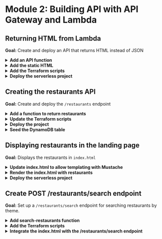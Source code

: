 # Module 2: Building API with API Gateway and Lambda

## Returning HTML from Lambda

**Goal:** Create and deploy an API that returns HTML instead of JSON

<details>
<summary><b>Add an API function</b></summary><p>

1. In the `functions` folder, add a file called `get-index.js`

2. Copy the following into `get-index.js`:

```javascript
const fs = require("fs")

let html

function loadHtml () {
  if (!html) {
    console.log('loading index.html...')
    html = fs.readFileSync('static/index.html', 'utf-8')
    console.log('loaded')
  }
  
  return html
}

module.exports.handler = async (event, context) => {
  const html = loadHtml()
  const response = {
    statusCode: 200,
    headers: {
      'Content-Type': 'text/html; charset=UTF-8'
    },
    body: html
  }

  return response
}
```

Notice that this function returns `statusCode`, `body` and `headers`. API Gateway would turn these into a HTTP response to the caller and return the content type as HTML.

Also note that the variable `html` is declared outside the `handler` function. As a global variable it persists between invocations. Once it's initialized during cold start, we wouldn't need to perform the extra IO to load the static `index.html` file on every invocation. This is a common (and recommended by the Lambda team) practice for taking advantage of container reuse so you don't have to load static configurations and templates on every invocation.

</p></details>

<details>
<summary><b>Add the static HTML</b></summary><p>

1. Add a folder in the root, called `static`.

2. Add a file `index.html` under the newly created `static` folder

3. Modify the `index.html` file to the following:

```xml
<!DOCTYPE html>
<html>
  <head>
    <meta charset="UTF-8">
    <title>Big Mouth</title>
    
    <style>
      .fullscreenDiv {
        background-color: #05bafd;
        width: 100%;
        height: auto;
        bottom: 0px;
        top: 0px;
        left: 0;
        position: absolute;
      }

      .column-container {
        padding: 0;
        margin: 0;
        list-style: none;
        display: -webkit-box;
        display: -moz-box;
        display: -ms-flexbox;
        display: -webkit-flex;
        display: flex;
        flex-flow: column;
        justify-content: center;
      }

      .item {
        padding: 5px;
        height: auto;
        margin-top: 10px;
        display: flex;
        flex-flow: row;
        justify-content: center;
      }

      input {
        font-family: Arial, Helvetica, sans-serif;
        font-size: 18px;
      }

      button {
        font-family: Arial, Helvetica, sans-serif;
        font-size: 18px;
      }
    </style>

    <script>
    </script>
  </head>

  <body>
    <div class="fullscreenDiv">
      <ul class="column-container">
        <li class="item">
          <img id="logo" src="https://d2qt42rcwzspd6.cloudfront.net/manning/big-mouth.png">
        </li>
        <li class="item">
          <input id="theme" type="text" size="50" placeholder="enter a theme, eg. cartoon"/>
          <button onclick="search()">Find Restaurants</button>
        </li>
      </ul>
  </div>
  </body>

</html>
```

Your folder structure should look like this at this point:

```
functions
  |-- hello.js
  |-- get-index.js
terraform
  |-- hello.tf
  |-- provider.tf
  |-- variables.tf
static
  |-- index.html
package.json
```
</p></details>

<details>
<summary><b>Add the Terraform scripts</b></summary><p>

1. In the `terraform` folder, add a file called `locals.tf`. We will define recurring patterns and names here, such as a prefix for all our functions.

2. Copy the following into `locals.tf`:

```terraform
locals {
  function_prefix = "${var.service_name}-${var.stage}-${var.my_name}"
  deployment_bucket = "ynap-production-ready-serverless-${var.my_name}"
  deployment_key = "workshop/${var.file_name}.zip"
}
```

We have specified the deployment bucket and key where we will expect the deployment artifacts to be. We will deal with these in a moment.

Also note that the `function_prefix` local variable references two new input variables. Let's add them.

3. Open the `terraform/variables.tf` file and **add the following to the end of the file**:

```terraform
variable "service_name" {
  description = "The name of the student"
  type        = "string"
  default     = "production-ready-serverless"
}

variable "stage" {
  description = "The name of the stage, e.g. dev, staging, prod"
  type        = "string"
  default     = "dev"
}

variable "file_name" {
  description = "The name of the deployment package"
  type        = "string"
}
```

Notice that we also added a `file_name` input variable. This is where we tell Terraform where the deployment artifact for our function would be.

4. In the `terraform` folder, add another file called `get-index.tf`.

5. Copy the following into `get-index.tf`:

```terraform
resource "aws_lambda_function" "get_index" {
  function_name = "${local.function_prefix}-get-index"

  s3_bucket = "${local.deployment_bucket}"
  s3_key    = "${local.deployment_key}"

  handler = "functions/get-index.handler"
  runtime = "nodejs8.10"

  role = "${aws_iam_role.get_index_lambda_role.arn}"
}

# IAM role which dictates what other AWS services the hello function can access
resource "aws_iam_role" "get_index_lambda_role" {
  name = "${local.function_prefix}-get-index-lambda-role"

  assume_role_policy = <<EOF
{
  "Version": "2012-10-17",
  "Statement": [
    {
      "Action": "sts:AssumeRole",
      "Principal": {
        "Service": "lambda.amazonaws.com"
      },
      "Effect": "Allow",
      "Sid": ""
    }
  ]
}
EOF
}

resource "aws_iam_role_policy_attachment" "get_index_lambda_role_policy" {
  role       = "${aws_iam_role.get_index_lambda_role.name}"
  policy_arn = "arn:aws:iam::aws:policy/service-role/AWSLambdaBasicExecutionRole"
}
```

6. We still need to associate the new function with the `/` endpoint of our API. But first, let's remove the old `hello` endpoint from our API. Open the `terraform/apigateway.tf` file and **remove** the following lines from the file:

```terraform
resource "aws_api_gateway_resource" "hello" {
  rest_api_id = "${aws_api_gateway_rest_api.api.id}"
  parent_id   = "${aws_api_gateway_rest_api.api.root_resource_id}"
  path_part   = "hello"
}

resource "aws_api_gateway_method" "hello-get" {
  rest_api_id   = "${aws_api_gateway_rest_api.api.id}"
  resource_id   = "${aws_api_gateway_resource.hello.id}"
  http_method   = "GET"
  authorization = "NONE"
}

resource "aws_api_gateway_integration" "hello-lambda" {
  rest_api_id = "${aws_api_gateway_rest_api.api.id}"
  resource_id = "${aws_api_gateway_method.hello-get.resource_id}"
  http_method = "${aws_api_gateway_method.hello-get.http_method}"

  integration_http_method = "POST"
  type                    = "AWS_PROXY"
  uri                     = "${aws_lambda_function.hello.invoke_arn}"
}
```

and **remove** this line as well:

```terraform
resource "aws_lambda_permission" "apigw" {
  statement_id  = "AllowAPIGatewayInvoke"
  action        = "lambda:InvokeFunction"
  function_name = "${aws_lambda_function.hello.arn}"
  principal     = "apigateway.amazonaws.com"

  # The /*/* portion grants access from any method on any resource
  # within the API Gateway "REST API".
  source_arn = "${aws_api_gateway_deployment.api.execution_arn}/*/*"
}
```

7. Staying in the `terraform/apigateway.tf` file, **add the following to the end of the file**:

```terraform
# GET-INDEX
resource "aws_api_gateway_method" "get_index_get" {
  rest_api_id   = "${aws_api_gateway_rest_api.api.id}"
  resource_id   = "${aws_api_gateway_rest_api.api.root_resource_id}"
  http_method   = "GET"
  authorization = "NONE"
}

resource "aws_api_gateway_integration" "get_index_lambda" {
  rest_api_id = "${aws_api_gateway_rest_api.api.id}"
  resource_id = "${aws_api_gateway_method.get_index_get.resource_id}"
  http_method = "${aws_api_gateway_method.get_index_get.http_method}"

  integration_http_method = "POST"
  type                    = "AWS_PROXY"
  uri                     = "${aws_lambda_function.get_index.invoke_arn}"
}

resource "aws_lambda_permission" "apigw_get_index" {
  statement_id  = "AllowAPIGatewayInvoke"
  action        = "lambda:InvokeFunction"
  function_name = "${aws_lambda_function.get_index.arn}"
  principal     = "apigateway.amazonaws.com"

  # The /*/* portion grants access from any method on any resource
  # within the API Gateway "REST API".
  source_arn = "${aws_api_gateway_deployment.api.execution_arn}/*/*"
}
```

and look for the resource `aws_api_gateway_deployment.api`, where we still have a dependency on the now deleted `hello-lambda` resource. **Replace** this resource definition with the following

```terraform
resource "aws_api_gateway_deployment" "api" {
  depends_on = [
    "aws_api_gateway_integration.get_index_lambda"
  ]

  lifecycle {
    create_before_destroy = true
  }

  rest_api_id = "${aws_api_gateway_rest_api.api.id}"
  stage_name  = "${var.stage}"

  variables {
    deployed_at = "${timestamp()}"
  }
}
```

8. In the `terraform` folder, add another file `outputs.tf` so we can the invoke URL for our API and so on.

9. Copy the following into `terraform/outputs.tf`

```terraform
data "aws_caller_identity" "current" {}

output "account_id" {
  value = "${data.aws_caller_identity.current.account_id}"
}

output "invoke_url" {
  value = "${aws_api_gateway_deployment.api.invoke_url}"
}
```

</p></details>

<details>
<summary><b>Deploy the serverless project</b></summary><p>

1. Instead of running commands manually, let's automate it with a simple script. In the root of the project, add a file called `build.sh`.

2. Copy the following into `build.sh` and **replace** the two occurrances of `<your_name>`.

```bash
#!/bin/bash
set -e
set -o pipefail

instruction()
{
  echo "usage: ./build.sh deploy <stage>"
  echo ""
  echo "stage: eg. dev, staging, prod, ..."
  echo ""
  echo "for example: ./deploy.sh dev"
}

if [ $# -eq 0 ]; then
  instruction
  exit 1
elif [ "$1" = "deploy" ] && [ $# -eq 2 ]; then
  STAGE=$2

  npm install
  zip -r workshop.zip functions static node_modules

  MD5=$(md5 -q workshop.zip)
  aws s3 cp workshop.zip s3://ynap-production-ready-serverless-<your_name>/workshop/$MD5.zip
  
  cd terraform
  terraform apply --var "my_name=<your_name>" --var "file_name=$MD5"
else
  instruction
  exit 1
fi
```

3. Run the command `chmod +x build.sh`

4. Now we're ready to deploy our project with `./build.sh dev` and deploy, answer `yes` to confirm the deployment.

Once the deployment is finished, you should be able to go to the root URL of project and see this.

![](/images/mod02-001.png)

</p></details>

## Creating the restaurants API

**Goal:** Create and deploy the `/restaurants` endpoint

<details>
<summary><b>Add a function to return restaurants</b></summary><p>

1. Add a file `get-restaurants.js` file to the `functions` folder

2. Install the `aws-sdk` package from the **project root**

`npm install --save aws-sdk`

3. Copy the following into the `get-restaurants.js`

```javascript
const AWS = require('aws-sdk')
const dynamodb = new AWS.DynamoDB.DocumentClient()

const defaultResults = process.env.defaultResults || 8
const tableName = process.env.restaurants_table

const getRestaurants = async (count) => {
  const req = {
    TableName: tableName,
    Limit: count
  }

  const resp = await dynamodb.scan(req).promise()
  return resp.Items
}

module.exports.handler = async (event, context) => {
  const restaurants = await getRestaurants(defaultResults)
  const response = {
    statusCode: 200,
    body: JSON.stringify(restaurants)
  }

  return response
}
```

This function depends on two environment variables:

* `defaultResults` [optional] : how many restaurants to return

* `restaurants_table` [required] : name of the restaurants DynamoDB table

</p>
</details>

<details>
<summary><b>Update the Terraform scripts</b></summary><p>

1. In the `terraform` folder, add a new file, called `get-restaurants.tf`

2. Copy the following into `get-restaurants.tf`

```terraform
resource "aws_lambda_function" "get_restaurants" {
  function_name = "${local.function_prefix}-get-restaurants"

  s3_bucket = "${local.deployment_bucket}"
  s3_key    = "${local.deployment_key}"

  handler = "functions/get-restaurants.handler"
  runtime = "nodejs8.10"

  role = "${aws_iam_role.get_restaurants_lambda_role.arn}"

  environment {
    variables = {
      restaurants_table = "${aws_dynamodb_table.restaurants_table.name}"
    }
  }
}

# IAM role which dictates what other AWS services the hello function can access
resource "aws_iam_role" "get_restaurants_lambda_role" {
  name = "${local.function_prefix}-get-restaurants-role"

  assume_role_policy = <<EOF
{
  "Version": "2012-10-17",
  "Statement": [
    {
      "Action": "sts:AssumeRole",
      "Principal": {
        "Service": "lambda.amazonaws.com"
      },
      "Effect": "Allow",
      "Sid": ""
    }
  ]
}
EOF
}

resource "aws_iam_role_policy_attachment" "get_restaurants_lambda_role_policy" {
  role       = "${aws_iam_role.get_restaurants_lambda_role.name}"
  policy_arn = "arn:aws:iam::aws:policy/service-role/AWSLambdaBasicExecutionRole"
}
```

Note that the new function declares an environment variable `restaurants_table`. We will need to create a DynamoDB table with a matching name later. But for now, let's first update the API Gateway configuration.

3. **Add** the following to **the end** of `terraform/apigateway.tf`

```terraform
# GET-RESTAURANTS
resource "aws_api_gateway_resource" "get_restaurants" {
  rest_api_id = "${aws_api_gateway_rest_api.api.id}"
  parent_id   = "${aws_api_gateway_rest_api.api.root_resource_id}"
  path_part   = "restaurants"
}

resource "aws_api_gateway_method" "get_restaurants_get" {
  rest_api_id   = "${aws_api_gateway_rest_api.api.id}"
  resource_id   = "${aws_api_gateway_resource.get_restaurants.id}"
  http_method   = "GET"
  authorization = "NONE"
}

resource "aws_api_gateway_integration" "get_restaurants_lambda" {
  rest_api_id = "${aws_api_gateway_rest_api.api.id}"
  resource_id = "${aws_api_gateway_method.get_restaurants_get.resource_id}"
  http_method = "${aws_api_gateway_method.get_restaurants_get.http_method}"

  integration_http_method = "POST"
  type                    = "AWS_PROXY"
  uri                     = "${aws_lambda_function.get_restaurants.invoke_arn}"
}

resource "aws_lambda_permission" "apigw_get_restaurants" {
  statement_id  = "AllowAPIGatewayInvoke"
  action        = "lambda:InvokeFunction"
  function_name = "${aws_lambda_function.get_restaurants.arn}"
  principal     = "apigateway.amazonaws.com"

  source_arn = "${aws_api_gateway_deployment.api.execution_arn}/*/*"
}
```

4. Staying in `terraform/apigateway.tf`, we need to **update** the `aws_api_gateway_deployment.api` resource to add the new `/restaurants` endpoint to its dependencies.

```terraform
resource "aws_api_gateway_deployment" "api" {
  depends_on = [
    "aws_api_gateway_integration.get_index_lambda",
    "aws_api_gateway_integration.get_restaurants_lambda"
  ]

  lifecycle {
    create_before_destroy = true
  }

  rest_api_id = "${aws_api_gateway_rest_api.api.id}"
  stage_name  = "${var.stage}"

  variables {
    deployed_at = "${timestamp()}"
  }
}
```

5. In the `terraform` folder, add a folder called `dynamodb.tf`.

6. Copy the following into `dynamodb.tf`

```terraform
resource "aws_dynamodb_table" "restaurants_table" {
  name           = "restaurants_${var.stage}_${var.my_name}"
  billing_mode   = "PAY_PER_REQUEST"  
  hash_key       = "name"

  attribute {
    name = "name"
    type = "S"
  }
}
```

7. And now we need to make sure our `get-restaurants` function has the permission to scan the restaurants DynamoDB table. Open the `terraform/get-restaurants.tf` file and **add the following to the end of the file**.

```terraform
resource "aws_iam_policy" "get_restaurants_lambda_dynamodb_policy" {
  name = "get_restaurants_dynamodb_scan"
  path = "/"
  policy = <<EOF
{
  "Version": "2012-10-17",
  "Statement": [
    {
      "Effect": "Allow",
      "Action": "dynamodb:scan",
      "Resource": "${aws_dynamodb_table.restaurants_table.arn}"
    }
  ]
}
EOF
}

resource "aws_iam_role_policy_attachment" "get_restaurants_lambda_dynamodb_policy" {
  role       = "${aws_iam_role.get_restaurants_lambda_role.name}"
  policy_arn = "${aws_iam_policy.get_restaurants_lambda_dynamodb_policy.arn}"
}
```

</p>
</details>

<details>
<summary><b>Deploy the project</b></summary><p>

1. Run the command `./build.sh deploy dev` and answer `yes` to confirm the deployment.

</p>
</details>

<details>
<summary><b>Seed the DynamoDB table</b></summary><p>

1. Add a file `seed-restaurants.js` to the project root

2. Modify `seed-restaurants.js` to the following (make sure you change `restaurants_dev_<suffix>` to your table name):

```javascript
const AWS = require('aws-sdk')
AWS.config.region = 'us-east-1'
const dynamodb = new AWS.DynamoDB.DocumentClient()

let restaurants = [
  {
    name: "Fangtasia",
    image: "https://d2qt42rcwzspd6.cloudfront.net/manning/fangtasia.png",
    themes: ["true blood"]
  },
  { 
    name: "Shoney's", 
    image: "https://d2qt42rcwzspd6.cloudfront.net/manning/shoney's.png", 
    themes: ["cartoon", "rick and morty"] 
  },
  { 
    name: "Freddy's BBQ Joint", 
    image: "https://d2qt42rcwzspd6.cloudfront.net/manning/freddy's+bbq+joint.png", 
    themes: ["netflix", "house of cards"] 
  },
  { 
    name: "Pizza Planet", 
    image: "https://d2qt42rcwzspd6.cloudfront.net/manning/pizza+planet.png", 
    themes: ["netflix", "toy story"] 
  },
  { 
    name: "Leaky Cauldron", 
    image: "https://d2qt42rcwzspd6.cloudfront.net/manning/leaky+cauldron.png", 
    themes: ["movie", "harry potter"] 
  },
  { 
    name: "Lil' Bits", 
    image: "https://d2qt42rcwzspd6.cloudfront.net/manning/lil+bits.png", 
    themes: ["cartoon", "rick and morty"] 
  },
  { 
    name: "Fancy Eats", 
    image: "https://d2qt42rcwzspd6.cloudfront.net/manning/fancy+eats.png", 
    themes: ["cartoon", "rick and morty"] 
  },
  { 
    name: "Don Cuco", 
    image: "https://d2qt42rcwzspd6.cloudfront.net/manning/don%20cuco.png", 
    themes: ["cartoon", "rick and morty"] 
  },
];

let putReqs = restaurants.map(x => ({
  PutRequest: {
    Item: x
  }
}))

let req = {
  RequestItems: {
    'restaurants_dev_<suffix>': putReqs
  }
}
dynamodb.batchWrite(req).promise().then(() => console.log("all done"))
```

3. Run the `seed-restaurants.js` script

`node seed-restaurants.js`

</p></details>

## Displaying restaurants in the landing page

**Goal:** Displays the restaurants in `index.html`

<details>
<summary><b>Update index.html to allow templating with Mustache</b></summary><p>

1. Modify `index.html` to the following:

```html
<!DOCTYPE html>
<html>
  <head>
    <meta charset="UTF-8">
    <title>Big Mouth</title>
    
    <style>
      .fullscreenDiv {
        background-color: #05bafd;
        width: 100%;
        height: auto;
        bottom: 0px;
        top: 0px;
        left: 0;
        position: absolute;
      }
      .restaurantsDiv {
        background-color: #ffffff;
        width: 100%;
        height: auto;
      }
      .dayOfWeek {
        font-family: Arial, Helvetica, sans-serif;
        font-size: 32px;
        padding: 10px;
        height: auto;
        display: flex;
        justify-content: center;
      }
      .column-container {
        padding: 0;
        margin: 0;
        list-style: none;
        display: flex;
        flex-flow: column;
        flex-wrap: wrap;
        justify-content: center;
      }
      .row-container {
        padding: 0;
        margin: 0;
        list-style: none;
        display: flex;
        flex-flow: row;
        flex-wrap: wrap;
        justify-content: center;
      }
      .item {
        padding: 5px;
        height: auto;
        margin-top: 10px;
        display: flex;
        flex-flow: row;
        flex-wrap: wrap;
        justify-content: center;
      }
      .restaurant {
        background-color: #00a8f7;
        border-radius: 10px;
        padding: 5px;
        height: auto;
        width: auto;
        margin-left: 40px;
        margin-right: 40px;
        margin-top: 15px;
        margin-bottom: 0px;
        display: flex;
        justify-content: center;
      }
      .restaurant-name {
        font-size: 24px;
        font-family:Arial, Helvetica, sans-serif;
        color: #ffffff;
        padding: 10px;
        margin: 0px;
      }
      .restaurant-image {
        padding-top: 0px;
        margin-top: 0px;
      }
      input {
        font-family: Arial, Helvetica, sans-serif;
        font-size: 18px;
      }
      button {
        font-family: Arial, Helvetica, sans-serif;
        font-size: 18px;
      }
    </style>

    <script>
    </script>
  </head>

  <body>
    <div class="fullscreenDiv">
      <ul class="column-container">
        <li class="item">
          <img id="logo" src="https://d2qt42rcwzspd6.cloudfront.net/manning/big-mouth.png">
        </li>
        <li class="item">
          <input id="theme" type="text" size="50" placeholder="enter a theme, eg. cartoon"/>
          <button onclick="search()">Find Restaurants</button>
        </li>
        <li>
          <div class="restaurantsDiv column-container">
            <b class="dayOfWeek">{{dayOfWeek}}</b>
            <ul class="row-container">
              {{#restaurants}}
              <li class="restaurant">
                <ul class="column-container">
                    <li class="item restaurant-name">{{name}}</li>
                    <li class="item restaurant-image">
                      <img src="{{image}}">
                    </li>
                </ul>
              </li>
              {{/restaurants}}
            </ul>
          </div>
        </li>
      </ul>
  </div>
  </body>

</html>
```

</p></details>

<details>
<summary><b>Render the index.html with restaurants</b></summary><p>

1. Go back to the project root and install `mustache` as dependency

`npm install --save mustache`

2. Install `superagent` as dependency

`npm install --save superagent`

3. Install `superagent-promise` as dependency

`npm install --save superagent-promise`

4. **Replace** `get-index.js` with the following:

```javascript
const fs = require("fs")
const Mustache = require('mustache')
const http = require('superagent-promise')(require('superagent'), Promise)

const restaurantsApiRoot = process.env.restaurants_api
const days = ['Sunday', 'Monday', 'Tuesday', 'Wednesday', 'Thursday', 'Friday', 'Saturday']

let html

function loadHtml () {
  if (!html) {
    console.log('loading index.html...')
    html = fs.readFileSync('static/index.html', 'utf-8')
    console.log('loaded')
  }
  
  return html
}

const getRestaurants = async () => {
  return (await http.get(restaurantsApiRoot)).body
}

module.exports.handler = async (event, context) => {
  const template = loadHtml()
  const restaurants = await getRestaurants()
  const dayOfWeek = days[new Date().getDay()]
  const html = Mustache.render(template, { dayOfWeek, restaurants })
  const response = {
    statusCode: 200,
    headers: {
      'Content-Type': 'text/html; charset=UTF-8'
    },
    body: html
  }

  return response
}
```

After this change, the `get-index` function needs the `restaurants_api` environment variable to know where the `/restaurants` endpoint is.

5. Modify the `terraform/get-index.tf` file to add an environment variable to the `get-index` function. Look for the `aws_lambda_function.get_index` resource and **replace** it with the following

```terraform
resource "aws_lambda_function" "get_index" {
  function_name = "${local.function_prefix}-get-index"

  s3_bucket = "${local.deployment_bucket}"
  s3_key    = "${local.deployment_key}"

  handler = "functions/get-index.handler"
  runtime = "nodejs8.10"

  role = "${aws_iam_role.get_index_lambda_role.arn}"

  environment {
    variables = {
      restaurants_api = "https://${aws_api_gateway_rest_api.api.id}.execute-api.us-east-1.amazonaws.com/${var.stage}/restaurants"
    }
  }
}
```

</p></details>

<details>
<summary><b>Deploy the serverless project</b></summary><p>

1. It's time to deploy everything again. Run the command `./build.sh deploy dev` and answer `yes` to confirm the deployment.

Once the deployment is finished, you should be able to go to the root URL of project and see some restaurants.

![](/images/mod02-002.png)

</p>
</details>

## Create POST /restaurants/search endpoint

**Goal:** Set up a `/restaurants/search` endpoint for searching restaurants by theme.

<details>
<summary><b>Add search-restaurants function</b></summary><p>

1. In the `functions` folder, add a new file called `search-restaurants.js`.

2. Copy the following into `functions/search-restaurants.js`

```javascript
const AWS = require('aws-sdk')
const dynamodb = new AWS.DynamoDB.DocumentClient()

const defaultResults = process.env.defaultResults || 8
const tableName = process.env.restaurants_table

const findRestaurantsByTheme = async (theme, count) => {
  const req = {
    TableName: tableName,
    Limit: count,
    FilterExpression: "contains(themes, :theme)",
    ExpressionAttributeValues: { ":theme": theme }
  }

  const resp = await dynamodb.scan(req).promise()
  return resp.Items
}

module.exports.handler = async (event, context) => {
  const req = JSON.parse(event.body)
  const theme = req.theme
  const restaurants = await findRestaurantsByTheme(theme, defaultResults)
  const response = {
    statusCode: 200,
    body: JSON.stringify(restaurants)
  }

  return response
}
```

</p></details>

<details>
<summary><b>Add the Terraform scripts</b></summary><p>

1. In the `terraform` folder, add a file called `search-restaurants.tf`

2. Copy the following into `terraform/search-restaurants.tf`

```terraform
resource "aws_lambda_function" "search_restaurants" {
  function_name = "${local.function_prefix}-search-restaurants"

  s3_bucket = "${local.deployment_bucket}"
  s3_key    = "${local.deployment_key}"

  handler = "functions/search-restaurants.handler"
  runtime = "nodejs8.10"

  role = "${aws_iam_role.search_restaurants_lambda_role.arn}"

  environment {
    variables = {
      restaurants_table = "${aws_dynamodb_table.restaurants_table.name}"
    }
  }
}

# IAM role which dictates what other AWS services the hello function can access
resource "aws_iam_role" "search_restaurants_lambda_role" {
  name = "${local.function_prefix}-search-restaurants-role"

  assume_role_policy = <<EOF
{
  "Version": "2012-10-17",
  "Statement": [
    {
      "Action": "sts:AssumeRole",
      "Principal": {
        "Service": "lambda.amazonaws.com"
      },
      "Effect": "Allow",
      "Sid": ""
    }
  ]
}
EOF
}

resource "aws_iam_role_policy_attachment" "search_restaurants_lambda_role_policy" {
  role       = "${aws_iam_role.search_restaurants_lambda_role.name}"
  policy_arn = "arn:aws:iam::aws:policy/service-role/AWSLambdaBasicExecutionRole"
}

resource "aws_iam_policy" "search_restaurants_lambda_dynamodb_policy" {
  name = "search_restaurants_dynamodb_scan"
  path = "/"
  policy = <<EOF
{
  "Version": "2012-10-17",
  "Statement": [
    {
      "Effect": "Allow",
      "Action": "dynamodb:scan",
      "Resource": "${aws_dynamodb_table.restaurants_table.arn}"
    }
  ]
}
EOF
}

resource "aws_iam_role_policy_attachment" "search_restaurants_lambda_dynamodb_policy" {
  role       = "${aws_iam_role.search_restaurants_lambda_role.name}"
  policy_arn = "${aws_iam_policy.search_restaurants_lambda_dynamodb_policy.arn}"
}
```

3. Open `terraform/apigateway.tf`, and **add** the following to the end of the file

```terraform
# SEARCH-RESTAURANTS
resource "aws_api_gateway_resource" "search_restaurants" {
  rest_api_id = "${aws_api_gateway_rest_api.api.id}"
  parent_id   = "${aws_api_gateway_resource.get_restaurants.id}"
  path_part   = "search"
}

resource "aws_api_gateway_method" "search_restaurants_post" {
  rest_api_id   = "${aws_api_gateway_rest_api.api.id}"
  resource_id   = "${aws_api_gateway_resource.search_restaurants.id}"
  http_method   = "POST"
  authorization = "NONE"
}

resource "aws_api_gateway_integration" "search_restaurants_lambda" {
  rest_api_id = "${aws_api_gateway_rest_api.api.id}"
  resource_id = "${aws_api_gateway_method.search_restaurants_post.resource_id}"
  http_method = "${aws_api_gateway_method.search_restaurants_post.http_method}"

  integration_http_method = "POST"
  type                    = "AWS_PROXY"
  uri                     = "${aws_lambda_function.search_restaurants.invoke_arn}"
}

resource "aws_lambda_permission" "apigw_search_restaurants" {
  statement_id  = "AllowAPIGatewayInvoke"
  action        = "lambda:InvokeFunction"
  function_name = "${aws_lambda_function.search_restaurants.arn}"
  principal     = "apigateway.amazonaws.com"

  source_arn = "${aws_api_gateway_deployment.api.execution_arn}/*/*"
}
```

4. Staying in the `terraform/apigateway.tf` file, look for the resource `aws_api_gateway_deployment.api` and **replace** it with the following

```terraform
resource "aws_api_gateway_deployment" "api" {
  depends_on = [
    "aws_api_gateway_integration.get_index_lambda",
    "aws_api_gateway_integration.get_restaurants_lambda",
    "aws_api_gateway_integration.search_restaurants_lambda"
  ]

  lifecycle {
    create_before_destroy = true
  }

  rest_api_id = "${aws_api_gateway_rest_api.api.id}"
  stage_name  = "${var.stage}"

  variables {
    deployed_at = "${timestamp()}"
  }
}
```

5. Redeploy the project by running the command `./build.sh deploy dev`

6. Once the deployment is done, curl the `/restaurants/search` endpoint for the `cartoon` theme. **Don't forget to change the url to invoke URL from the Terraform output**

`curl -d '{"theme":"cartoon"}' -H "Content-Type: application/json" -X POST https://xxx-api.us-east-1.amazonaws.com/dev/restaurants/search`

and you should see that the response is

```json
[
  {
    "name": "Shoney's",
    "image": "https:\/\/d2qt42rcwzspd6.cloudfront.net\/manning\/shoney's.png",
    "themes": [
      "cartoon",
      "rick and morty"
    ]
  },
  {
    "name": "Lil' Bits",
    "image": "https:\/\/d2qt42rcwzspd6.cloudfront.net\/manning\/lil+bits.png",
    "themes": [
      "cartoon",
      "rick and morty"
    ]
  },
  {
    "name": "Fancy Eats",
    "image": "https:\/\/d2qt42rcwzspd6.cloudfront.net\/manning\/fancy+eats.png",
    "themes": [
      "cartoon",
      "rick and morty"
    ]
  },
  {
    "name": "Don Cuco",
    "image": "https:\/\/d2qt42rcwzspd6.cloudfront.net\/manning\/don%20cuco.png",
    "themes": [
      "cartoon",
      "rick and morty"
    ]
  }
]
```

</p></details>

<details>
<summary><b>Integrate the index.html with the /restaurants/search endpoint</b></summary><p>

1. **Replace** the content of `static/index.html` with the following

```html
<!DOCTYPE html>
<html>
  <head>
    <meta charset="UTF-8">
    <title>Big Mouth</title>

    <script src="https://code.jquery.com/jquery-3.2.1.min.js" 
            integrity="sha256-hwg4gsxgFZhOsEEamdOYGBf13FyQuiTwlAQgxVSNgt4="
            crossorigin="anonymous"></script>
    <script src="https://code.jquery.com/ui/1.12.1/jquery-ui.min.js" 
            integrity="sha384-Dziy8F2VlJQLMShA6FHWNul/veM9bCkRUaLqr199K94ntO5QUrLJBEbYegdSkkqX" 
            crossorigin="anonymous"></script>
    <link rel="stylesheet" href="https://code.jquery.com/ui/1.12.1/themes/base/jquery-ui.css">
    
    <style>
      .fullscreenDiv {
        background-color: #05bafd;
        width: 100%;
        height: auto;
        bottom: 0px;
        top: 0px;
        left: 0;
        position: absolute;
      }
      .restaurantsDiv {
        background-color: #ffffff;
        width: 100%;
        height: auto;
      }
      .dayOfWeek {
        font-family: Arial, Helvetica, sans-serif;
        font-size: 32px;
        padding: 10px;
        height: auto;
        display: flex;
        justify-content: center;
      }
      .column-container {
        padding: 0;
        margin: 0;
        list-style: none;
        display: flex;
        flex-flow: column;
        flex-wrap: wrap;
        justify-content: center;
      }
      .row-container {
        padding: 0;
        margin: 0;
        list-style: none;
        display: flex;
        flex-flow: row;
        flex-wrap: wrap;
        justify-content: center;
      }
      .item {
        padding: 5px;
        height: auto;
        margin-top: 10px;
        display: flex;
        flex-flow: row;
        flex-wrap: wrap;
        justify-content: center;
      }
      .restaurant {
        background-color: #00a8f7;
        border-radius: 10px;
        padding: 5px;
        height: auto;
        width: auto;
        margin-left: 40px;
        margin-right: 40px;
        margin-top: 15px;
        margin-bottom: 0px;
        display: flex;
        justify-content: center;
      }
      .restaurant-name {
        font-size: 24px;
        font-family:Arial, Helvetica, sans-serif;
        color: #ffffff;
        padding: 10px;
        margin: 0px;
      }
      .restaurant-image {
        padding-top: 0px;
        margin-top: 0px;
      }
      input {
        font-family: Arial, Helvetica, sans-serif;
        font-size: 18px;
      }
      button {
        font-family: Arial, Helvetica, sans-serif;
        font-size: 18px;
      }
    </style>

    <script>
      const SEARCH_URL = '{{& searchUrl}}';

      function searchRestaurants() {
        var theme = $("#theme")[0].value;

        var xhr = new XMLHttpRequest();
        xhr.open('POST', SEARCH_URL, true);
        xhr.setRequestHeader("Content-Type", "application/json");
        xhr.send(JSON.stringify({ theme }));

        xhr.onreadystatechange = function (e) {
          if (xhr.readyState === 4 && xhr.status === 200) {
            var restaurants = JSON.parse(xhr.responseText);
            var restaurantsList = $("#restaurantsUl");
            restaurantsList.empty();

            for (var restaurant of restaurants) {
              restaurantsList.append(`
              <li class="restaurant">
                <ul class="column-container">
                    <li class="item restaurant-name">${restaurant.name}</li>
                    <li class="item restaurant-image">
                      <img src="${restaurant.image}">
                    </li>
                </ul>
              </li>
              `);
            }

          } else if (xhr.readyState === 4) {
            alert(xhr.responseText);
          }
        };
      }
    </script>
  </head>

  <body>
    <div class="fullscreenDiv">
      <ul class="column-container">
        <li class="item">
          <img id="logo" src="https://d2qt42rcwzspd6.cloudfront.net/manning/big-mouth.png">
        </li>
        <li class="item">
          <input id="theme" type="text" size="50" placeholder="enter a theme, eg. cartoon"/>
          <button onclick="searchRestaurants()">Find Restaurants</button>
        </li>
        <li>
          <div class="restaurantsDiv column-container">
            <b class="dayOfWeek">{{dayOfWeek}}</b>
            <ul id="restaurantsUl" class="row-container">
              {{#restaurants}}
              <li class="restaurant">
                <ul class="column-container">
                    <li class="item restaurant-name">{{name}}</li>
                    <li class="item restaurant-image">
                      <img src="{{image}}">
                    </li>
                </ul>
              </li>
              {{/restaurants}}
            </ul> 
          </div>
        </li>
      </ul>
  </div>
  </body>

</html>
```

This new version of `index.html` expects the URL to the search endpoint to be passed in via the `moustache` template. So we need to update the `get-index` function to pass it in.

2. Open `functions/get-index.js` and replace the exported `handler` property with the following

```javascript
module.exports.handler = async (event, context) => {
  const template = loadHtml()
  const restaurants = await getRestaurants()
  const dayOfWeek = days[new Date().getDay()]
  const html = Mustache.render(template, {
    dayOfWeek,
    restaurants,
    searchUrl: `${restaurantsApiRoot}/search`
  })
  const response = {
    statusCode: 200,
    headers: {
      'Content-Type': 'text/html; charset=UTF-8'
    },
    body: html
  }

  return response
}
```

3. Redeploy the project by running `./build.sh deploy dev`

4. Once deployed, refresh the page and enter `cartoon` in the search box and click `Find Restaurants`, and see that the results are returned

![](/images/mod02-003.png)

</p></details>